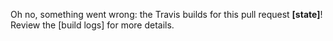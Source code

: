 Oh no, something went wrong: the Travis builds for this pull request **[state]**! Review the [build logs] for more details.
